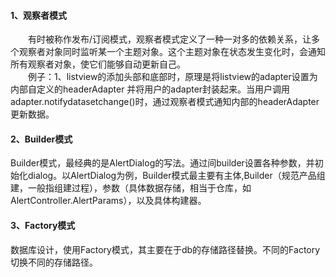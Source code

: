 #### 1、观察者模式
　　有时被称作发布/订阅模式，观察者模式定义了一种一对多的依赖关系，让多个观察者对象同时监听某一个主题对象。这个主题对象在状态发生变化时，会通知所有观察者对象，使它们能够自动更新自己。  
　　例子：1、listview的添加头部和底部时，原理是将listview的adapter设置为内部自定义的headerAdapter 并将用户的adapter封装起来。当用户调用adapter.notifydatasetchange()时，通过观察者模式通知内部的headerAdapter更新数据。
　　
#### 2、Builder模式
Builder模式，最经典的是AlertDialog的写法。通过间builder设置各种参数，并初始化dialog。以AlertDialog为例，Builder模式最主要有主体,Builder（规范产品组建，一般指组建过程），参数（具体数据存储，相当于仓库，如AlertController.AlertParams），以及具体构建器。

#### 3、Factory模式
数据库设计，使用Factory模式，其主要在于db的存储路径替换。不同的Factory切换不同的存储路径。